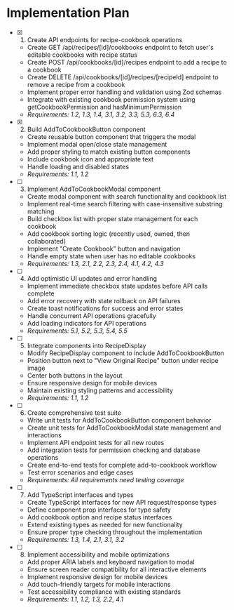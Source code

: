 # Implementation Plan

- [x] 1. Create API endpoints for recipe-cookbook operations
  - Create GET /api/recipes/[id]/cookbooks endpoint to fetch user's editable cookbooks with recipe status
  - Create POST /api/cookbooks/[id]/recipes endpoint to add a recipe to a cookbook
  - Create DELETE /api/cookbooks/[id]/recipes/[recipeId] endpoint to remove a recipe from a cookbook
  - Implement proper error handling and validation using Zod schemas
  - Integrate with existing cookbook permission system using getCookbookPermission and hasMinimumPermission
  - _Requirements: 1.2, 1.3, 1.4, 3.1, 3.2, 3.3, 5.3, 6.3, 6.4_

- [x] 2. Build AddToCookbookButton component
  - Create reusable button component that triggers the modal
  - Implement modal open/close state management
  - Add proper styling to match existing button components
  - Include cookbook icon and appropriate text
  - Handle loading and disabled states
  - _Requirements: 1.1, 1.2_

- [ ] 3. Implement AddToCookbookModal component
  - Create modal component with search functionality and cookbook list
  - Implement real-time search filtering with case-insensitive substring matching
  - Build checkbox list with proper state management for each cookbook
  - Add cookbook sorting logic (recently used, owned, then collaborated)
  - Implement "Create Cookbook" button and navigation
  - Handle empty state when user has no editable cookbooks
  - _Requirements: 1.3, 2.1, 2.2, 2.3, 2.4, 4.1, 4.2, 4.3_

- [ ] 4. Add optimistic UI updates and error handling
  - Implement immediate checkbox state updates before API calls complete
  - Add error recovery with state rollback on API failures
  - Create toast notifications for success and error states
  - Handle concurrent API operations gracefully
  - Add loading indicators for API operations
  - _Requirements: 5.1, 5.2, 5.3, 5.4, 5.5_

- [ ] 5. Integrate components into RecipeDisplay
  - Modify RecipeDisplay component to include AddToCookbookButton
  - Position button next to "View Original Recipe" button under recipe image
  - Center both buttons in the layout
  - Ensure responsive design for mobile devices
  - Maintain existing styling patterns and accessibility
  - _Requirements: 1.1, 1.2_

- [ ] 6. Create comprehensive test suite
  - Write unit tests for AddToCookbookButton component behavior
  - Create unit tests for AddToCookbookModal state management and interactions
  - Implement API endpoint tests for all new routes
  - Add integration tests for permission checking and database operations
  - Create end-to-end tests for complete add-to-cookbook workflow
  - Test error scenarios and edge cases
  - _Requirements: All requirements need testing coverage_

- [ ] 7. Add TypeScript interfaces and types
  - Create TypeScript interfaces for new API request/response types
  - Define component prop interfaces for type safety
  - Add cookbook option and recipe status interfaces
  - Extend existing types as needed for new functionality
  - Ensure proper type checking throughout the implementation
  - _Requirements: 1.3, 1.4, 2.1, 3.1, 3.2_

- [ ] 8. Implement accessibility and mobile optimizations
  - Add proper ARIA labels and keyboard navigation to modal
  - Ensure screen reader compatibility for all interactive elements
  - Implement responsive design for mobile devices
  - Add touch-friendly targets for mobile interactions
  - Test accessibility compliance with existing standards
  - _Requirements: 1.1, 1.2, 1.3, 2.2, 4.1_